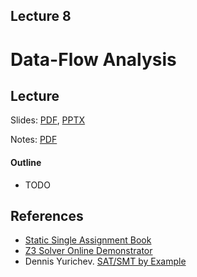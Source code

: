 Lecture 8
---
# Data-Flow Analysis 

## Lecture

Slides: [PDF](slides_08.pdf), [PPTX](slides_08.pptx)

Notes: [PDF](nodes_08.pdf)

#### Outline

* TODO

## References

* [Static Single Assignment Book](https://github.com/pfalcon/ssabook)
* [Z3 Solver Online Demonstrator](https://compsys-tools.ens-lyon.fr/z3/)
* Dennis Yurichev. [SAT/SMT by Example](https://sat-smt.codes/)
